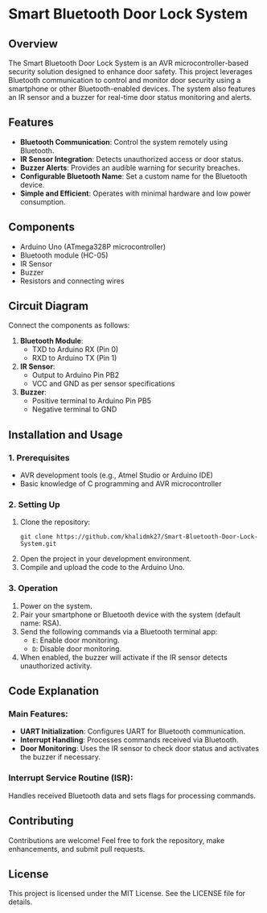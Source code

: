 # Smart Bluetooth Door Lock System

## Overview
The Smart Bluetooth Door Lock System is an AVR microcontroller-based security solution designed to enhance door safety. This project leverages Bluetooth communication to control and monitor door security using a smartphone or other Bluetooth-enabled devices. The system also features an IR sensor and a buzzer for real-time door status monitoring and alerts.

## Features
- **Bluetooth Communication**: Control the system remotely using Bluetooth.
- **IR Sensor Integration**: Detects unauthorized access or door status.
- **Buzzer Alerts**: Provides an audible warning for security breaches.
- **Configurable Bluetooth Name**: Set a custom name for the Bluetooth device.
- **Simple and Efficient**: Operates with minimal hardware and low power consumption.

## Components
- Arduino Uno (ATmega328P microcontroller)
- Bluetooth module (HC-05)
- IR Sensor
- Buzzer
- Resistors and connecting wires

## Circuit Diagram
Connect the components as follows:
1. **Bluetooth Module**:
   - TXD to Arduino RX (Pin 0)
   - RXD to Arduino TX (Pin 1)
2. **IR Sensor**:
   - Output to Arduino Pin PB2
   - VCC and GND as per sensor specifications
3. **Buzzer**:
   - Positive terminal to Arduino Pin PB5
   - Negative terminal to GND

## Installation and Usage
### 1. Prerequisites
- AVR development tools (e.g., Atmel Studio or Arduino IDE)
- Basic knowledge of C programming and AVR microcontroller

### 2. Setting Up
1. Clone the repository:
   ```
   git clone https://github.com/khalidmk27/Smart-Bluetooth-Door-Lock-System.git
   ```
2. Open the project in your development environment.
3. Compile and upload the code to the Arduino Uno.

### 3. Operation
1. Power on the system.
2. Pair your smartphone or Bluetooth device with the system (default name: RSA).
3. Send the following commands via a Bluetooth terminal app:
   - `E`: Enable door monitoring.
   - `D`: Disable door monitoring.
4. When enabled, the buzzer will activate if the IR sensor detects unauthorized activity.

## Code Explanation
### Main Features:
- **UART Initialization**: Configures UART for Bluetooth communication.
- **Interrupt Handling**: Processes commands received via Bluetooth.
- **Door Monitoring**: Uses the IR sensor to check door status and activates the buzzer if necessary.

### Interrupt Service Routine (ISR):
Handles received Bluetooth data and sets flags for processing commands.

## Contributing
Contributions are welcome! Feel free to fork the repository, make enhancements, and submit pull requests.

## License
This project is licensed under the MIT License. See the LICENSE file for details.


